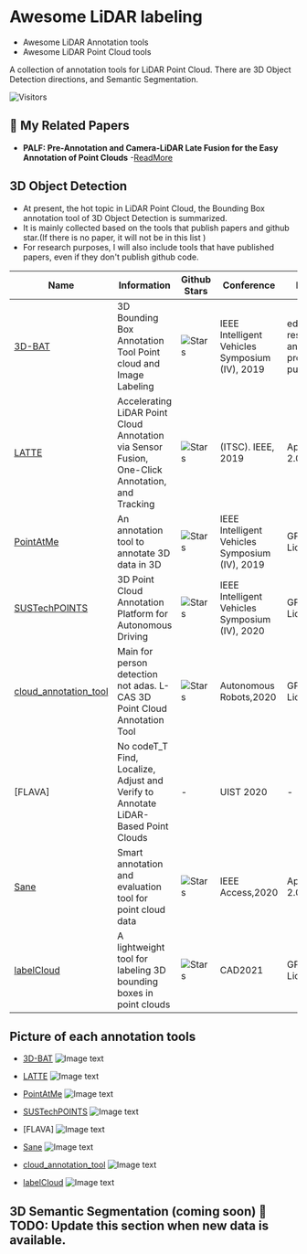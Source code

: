 # Awesome LiDAR labeling
- Awesome LiDAR Annotation tools
- Awesome LiDAR Point Cloud tools
  
A collection of annotation tools for LiDAR Point Cloud. There are 3D Object Detection directions, and Semantic Segmentation.

![Visitors](https://api.visitorbadge.io/api/visitors?path=https%3A%2F%2Fgithub.com%2FLeozyc-waseda%2Fawesome-lidar-labeling&label=VISITORS&countColor=%23263759)

## 📄 My Related Papers
- **PALF: Pre-Annotation and Camera-LiDAR Late Fusion for the Easy Annotation of Point Clouds** -[ReadMore](https://ieeexplore.ieee.org/document/10216156)


## 3D Object Detection
- At present, the hot topic in LiDAR Point Cloud, the Bounding Box annotation tool of 3D Object Detection is summarized.
- It is mainly collected based on the tools that publish papers and github star.(If there is no paper, it will not be in this list
)
- For research purposes, I will also include tools that have published papers, even if they don't publish github code.

| Name | Information | Github Stars | Conference | License | Review | Good Point | Bad Point |
| ------------ | ------ | ------ | ------ |  ------ |   ------ |   ------ |   ------ |   
| [3D-BAT][1]|3D Bounding Box Annotation Tool Point cloud and Image Labeling | ![Stars](https://img.shields.io/github/stars/walzimmer/3d-bat?style=social) | IEEE Intelligent Vehicles Symposium (IV), 2019|educational, research and non-profit purposes | - | - | - |
| [LATTE][3]|Accelerating LiDAR Point Cloud Annotation via Sensor Fusion, One-Click Annotation, and Tracking  | ![Stars](https://img.shields.io/github/stars/bernwang/latte?style=social) | (ITSC). IEEE, 2019 | Apache-2.0 License| - | - | - |
| [PointAtMe][4]|An annotation tool to annotate 3D data in 3D  | ![Stars](https://img.shields.io/github/stars/florianwirth/PointAtMe?style=social) | IEEE Intelligent Vehicles Symposium (IV), 2019 |GPL-3.0 License| - | - | - |
| [SUSTechPOINTS][2]|3D Point Cloud Annotation Platform for Autonomous Driving | ![Stars](https://img.shields.io/github/stars/naurril/SUSTechPOINTS?style=social) | IEEE Intelligent Vehicles Symposium (IV), 2020 |GPL-3.0 License| - | - | - | - |
| [cloud_annotation_tool][6]|Main for person detection not adas. L-CAS 3D Point Cloud Annotation Tool | ![Stars](https://img.shields.io/github/stars/yzrobot/cloud_annotation_tool?style=social) | Autonomous Robots,2020 |GPL-3.0 License|- | - | - |
| [FLAVA] |  No codeT_T  Find, Localize, Adjust and Verify to Annotate LiDAR-Based Point Clouds  | - | UIST 2020|- | - | - |
| [Sane][5]|Smart annotation and evaluation tool for point cloud data| ![Stars](https://img.shields.io/github/stars/hasanari/sane?style=social) | IEEE Access,2020 |Apache-2.0 License| - | - | - |
| [labelCloud][7]|A lightweight tool for labeling 3D bounding boxes in point clouds | ![Stars](https://img.shields.io/github/stars/ch-sa/labelCloud?style=social) | CAD2021 |GPL-3.0 License|- | - | - |


## Picture of each annotation tools
- [3D-BAT][1]
![Image text](https://github.com/Leozyc-waseda/awesome-lidar-labeling/blob/main/picture/3d-bat.png)

-  [LATTE][3]
![Image text](https://github.com/Leozyc-waseda/awesome-lidar-labeling/blob/main/picture/latte.png)

- [PointAtMe][4]
![Image text](https://github.com/Leozyc-waseda/awesome-lidar-labeling/blob/main/picture/pointatme.png)

- [SUSTechPOINTS][2]
![Image text](https://github.com/Leozyc-waseda/awesome-lidar-labeling/blob/main/picture/sustech.png)

- [FLAVA]
![Image text](https://github.com/Leozyc-waseda/awesome-lidar-labeling/blob/main/picture/flava.png)

- [Sane][5]
![Image text](https://github.com/Leozyc-waseda/awesome-lidar-labeling/blob/main/picture/sane.png)

- [cloud_annotation_tool][6]
![Image text](https://github.com/Leozyc-waseda/awesome-lidar-labeling/blob/main/picture/cloudannotation.png)


- [labelCloud][7]
![Image text](https://github.com/Leozyc-waseda/awesome-lidar-labeling/blob/main/picture/labelcloud.png)

[1]: <https://github.com/walzimmer/3d-bat>
[2]: <https://github.com/naurril/SUSTechPOINTS>
[3]: <https://github.com/bernwang/latte>
[4]: <https://github.com/florianwirth/PointAtMe>
[5]: <https://github.com/hasanari/sane>
[6]: <https://github.com/yzrobot/cloud_annotation_tool>
[7]: <https://github.com/ch-sa/labelCloud>

## 3D Semantic Segmentation (coming soon) 📝 TODO: Update this section when new data is available.






